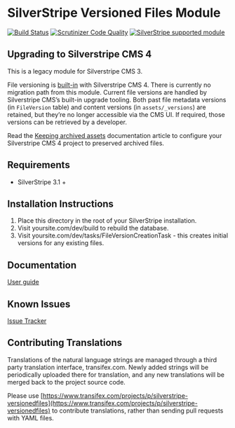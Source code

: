 SilverStripe Versioned Files Module
===================================

[![Build Status](https://travis-ci.org/symbiote/silverstripe-versionedfiles.svg?branch=master)](https://travis-ci.org/symbiote/silverstripe-versionedfiles)
[![Scrutinizer Code Quality](https://scrutinizer-ci.com/g/symbiote/silverstripe-versionedfiles/badges/quality-score.png?b=master)](https://scrutinizer-ci.com/g/symbiote/silverstripe-versionedfiles/?branch=master)
[![SilverStripe supported module](https://img.shields.io/badge/silverstripe-supported-0071C4.svg)](https://www.silverstripe.org/software/addons/silverstripe-commercially-supported-module-list/)

## Upgrading to Silverstripe CMS 4

This is a legacy module for Silverstripe CMS 3.

File versioning is [built-in](https://docs.silverstripe.org/en/4/developer_guides/files/file_management/#file-versioning) with Silverstripe CMS 4. There is currently no migration path from this module. Current file versions are handled by Silverstripe CMS’s built-in upgrade tooling. Both past file metadata versions (in `FileVersion` table) and content versions (in `assets/_versions`) are retained, but they’re no longer accessible via the CMS UI. If required, those versions can be retrieved by a developer.

Read the [Keeping archived assets](https://docs.silverstripe.org/en/4/developer_guides/files/file_migration/#keeping-archived-assets) documentation article to configure your Silverstripe CMS 4 project to preserved archived files.

Requirements
------------
* SilverStripe 3.1 +

Installation Instructions
-------------------------

1. Place this directory in the root of your SilverStripe installation.
2. Visit yoursite.com/dev/build to rebuild the database.
3. Visit yoursite.com/dev/tasks/FileVersionCreationTask - this creates initial
   versions for any existing files.
   
Documentation
-------------
[User guide](docs/en/userguide/index.md)

Known Issues
------------
[Issue Tracker](http://github.com/ajshort/silverstripe-versionedfiles/issues)

Contributing Translations
-------------------------

Translations of the natural language strings are managed through a third party translation interface, transifex.com. Newly added strings will be periodically uploaded there for translation, and any new translations will be merged back to the project source code.

Please use [https://www.transifex.com/projects/p/silverstripe-versionedfiles](https://www.transifex.com/projects/p/silverstripe-versionedfiles) to contribute translations, rather than sending pull requests with YAML files.
